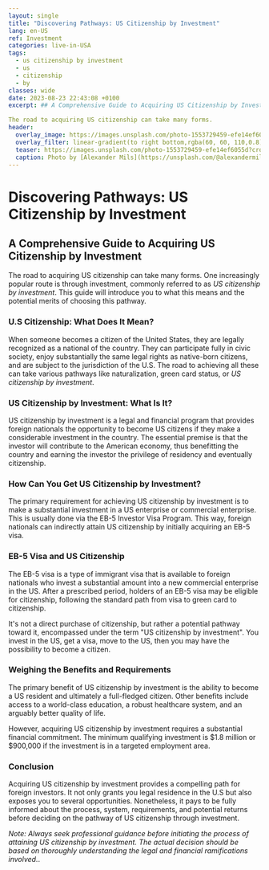 ```yaml
---
layout: single
title: "Discovering Pathways: US Citizenship by Investment"
lang: en-US
ref: Investment
categories: live-in-USA
tags:
  - us citizenship by investment
  - us
  - citizenship
  - by
classes: wide
date: 2023-08-23 22:43:08 +0100
excerpt: ## A Comprehensive Guide to Acquiring US Citizenship by Investment

The road to acquiring US citizenship can take many forms.
header:
  overlay_image: https://images.unsplash.com/photo-1553729459-efe14ef6055d?crop=entropy&cs=tinysrgb&fit=max&fm=jpg&ixid=M3w0Nzk0ODB8MHwxfHNlYXJjaHwxMHx8dXMlMjBjaXRpemVuc2hpcCUyMGJ5JTIwaW52ZXN0bWVudCUyQyUyMHVzJTJDJTIwY2l0aXplbnNoaXAlMkMlMjBieXxlbnwwfDB8fHwxNjkyODI2OTg4fDA&ixlib=rb-4.0.3&q=80&w=1080
  overlay_filter: linear-gradient(to right bottom,rgba(60, 60, 110,0.8), rgba(178, 34, 52, 0.5))
  teaser: https://images.unsplash.com/photo-1553729459-efe14ef6055d?crop=entropy&cs=tinysrgb&fit=max&fm=jpg&ixid=M3w0Nzk0ODB8MHwxfHNlYXJjaHwxMHx8dXMlMjBjaXRpemVuc2hpcCUyMGJ5JTIwaW52ZXN0bWVudCUyQyUyMHVzJTJDJTIwY2l0aXplbnNoaXAlMkMlMjBieXxlbnwwfDB8fHwxNjkyODI2OTg4fDA&ixlib=rb-4.0.3&q=80&w=400
  caption: Photo by [Alexander Mils](https://unsplash.com/@alexandermils?utm_source=wenospeakamericano&utm_medium=referral) on [Unsplash](https://unsplash.com/?utm_source=wenospeakamericano&utm_medium=referral)
---
```


# Discovering Pathways: US Citizenship by Investment

## A Comprehensive Guide to Acquiring US Citizenship by Investment

The road to acquiring US citizenship can take many forms. One increasingly popular route is through investment, commonly referred to as _US citizenship by investment_. This guide will introduce you to what this means and the potential merits of choosing this pathway.

### U.S Citizenship: What Does It Mean?

When someone becomes a citizen of the United States, they are legally recognized as a national of the country. They can participate fully in civic society, enjoy substantially the same legal rights as native-born citizens, and are subject to the jurisdiction of the U.S. The road to achieving all these can take various pathways like naturalization, green card status, or _US citizenship by investment_.

### US Citizenship by Investment: What Is It?

US citizenship by investment is a legal and financial program that provides foreign nationals the opportunity to become US citizens if they make a considerable investment in the country. The essential premise is that the investor will contribute to the American economy, thus benefitting the country and earning the investor the privilege of residency and eventually citizenship.

### How Can You Get US Citizenship by Investment?

The primary requirement for achieving US citizenship by investment is to make a substantial investment in a US enterprise or commercial enterprise. This is usually done via the EB-5 Investor Visa Program. This way, foreign nationals can indirectly attain US citizenship by initially acquiring an EB-5 visa.

### EB-5 Visa and US Citizenship

The EB-5 visa is a type of immigrant visa that is available to foreign nationals who invest a substantial amount into a new commercial enterprise in the US. After a prescribed period, holders of an EB-5 visa may be eligible for citizenship, following the standard path from visa to green card to citizenship.

It's not a direct purchase of citizenship, but rather a potential pathway toward it, encompassed under the term "US citizenship by investment". You invest in the US, get a visa, move to the US, then you may have the possibility to become a citizen.

### Weighing the Benefits and Requirements

The primary benefit of US citizenship by investment is the ability to become a US resident and ultimately a full-fledged citizen. Other benefits include access to a world-class education, a robust healthcare system, and an arguably better quality of life.

However, acquiring US citizenship by investment requires a substantial financial commitment. The minimum qualifying investment is $1.8 million or $900,000 if the investment is in a targeted employment area.

### Conclusion

Acquiring US citizenship by investment provides a compelling path for foreign investors. It not only grants you legal residence in the U.S but also exposes you to several opportunities. Nonetheless, it pays to be fully informed about the process, system, requirements, and potential returns before deciding on the pathway of US citizenship through investment.

_Note: Always seek professional guidance before initiating the process of attaining US citizenship by investment. The actual decision should be based on thoroughly understanding the legal and financial ramifications involved._.
